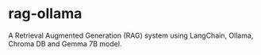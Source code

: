 # rag-ollama
A Retrieval Augmented Generation (RAG) system using LangChain, Ollama, Chroma DB and Gemma 7B model.
